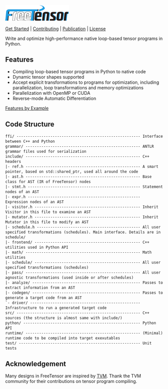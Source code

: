 <img src="docs/resource/logo-light.png" alt="logo" width="40%"/>

[Get Started](https://roastduck.github.io/FreeTensor/guide/) | [Contributing](https://roastduck.github.io/FreeTensor/about/contrib/) | [Publication](https://roastduck.github.io/FreeTensor/about/pub/) | [License](https://github.com/roastduck/FreeTensor/blob/master/LICENSE)

Write and optimize high-performance native loop-based tensor programs in Python.

## Features

- Compiling loop-based tensor programs in Python to native code
- Dynamic tensor shapes supported
- Accept explicit transformations to programs for optimization, including parallelization, loop transformations and memory optimizations
- Parallelization with OpenMP or CUDA
- Reverse-mode Automatic Differentiation

[Features by Example](https://roastduck.github.io/FreeTensor/#features-by-example)

## Code Structure

```
ffi/ ------------------------------------------------------- Interface between C++ and Python
grammar/ --------------------------------------------------- ANTLR grammar files used for serialization
include/ --------------------------------------------------- C++ headers
|- ref.h --------------------------------------------------- A smart pointer, based on std::shared_ptr, used all around the code
|- ast.h --------------------------------------------------- Base class for AST (IR of FreeTensor) nodes
|- stmt.h -------------------------------------------------- Statement nodes of an AST
|- expr.h -------------------------------------------------- Expression nodes of an AST
|- visitor.h ----------------------------------------------- Inherit Visitor in this file to examine an AST
|- mutator.h ----------------------------------------------- Inherit Mutator in this file to modify an AST
|- schedule.h ---------------------------------------------- All user specified transformations (schedules). Main interface. Details are in schedule/
|- frontend/ ----------------------------------------------- C++ utilities used in Python API
|- math/ --------------------------------------------------- Math utilities
|- schedule/ ----------------------------------------------- All user specified transformations (schedules)
|- pass/ --------------------------------------------------- All user agnostic transformations (used inside or after schedules)
|- analyze/ ------------------------------------------------ Passes to extract information from an AST
|- codegen/ ------------------------------------------------ Passes to generate a target code from an AST
`- driver/ ------------------------------------------------- Infrastructure to run a generated target code
src/ ------------------------------------------------------- C++ sources (the structure is almost same with include/)
python/ ---------------------------------------------------- Python API
runtime/ --------------------------------------------------- (Minimal) runtime code to be compiled into target exexutables
test/ ------------------------------------------------------ Unit tests
```

## Acknowledgement

Many designs in FreeTensor are inspired by [TVM](https://github.com/apache/tvm/). Thank the TVM community for their contributions on tensor program compiling.

